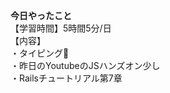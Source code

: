 **今日やったこと**<br>
【学習時間】5時間5分/日<br>
【内容】<br>
・タイピング🍦<br>
・昨日のYoutubeのJSハンズオン少し<br>
・Railsチュートリアル第7章<br>